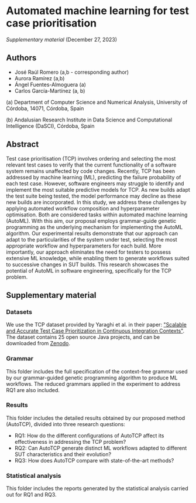 # Automated machine learning for test case prioritisation
_Supplementary material_ (December 27, 2023)

## Authors
- José Raúl Romero (a,b - corresponding author)
- Aurora Ramírez (a,b)
- Ángel Fuentes-Almoguera (a)
- Carlos García-Martínez (a, b)

(a) Department of Computer Science and Numerical Analysis, University of Córdoba, 14071, Córdoba, Spain

(b) Andalusian Research Institute in Data Science and Computational Intelligence (DaSCI), Córdoba, Spain

## Abstract

Test case prioritisation (TCP) involves ordering and selecting the most relevant test cases to verify that the current functionality of a software system remains unaffected by code changes. Recently, TCP has been addressed by machine learning (ML), predicting the failure probability of each test case. However, software engineers may struggle to identify and implement the most suitable predictive models for TCP. As new builds adapt the test suite being tested, the model performance may decline as these new builds are incorporated. In this study, we address these challenges by applying automated workflow composition and hyperparameter optimisation. Both are considered tasks within automated machine learning (AutoML). With this aim, our proposal employs grammar-guide genetic programming as the underlying mechanism for implementing the AutoML algorithm. Our experimental results demonstrate that our approach can adapt to the particularities of the system under test, selecting the most appropriate workflow and hyperparameters for each build. More importantly, our approach eliminates the need for testers to possess extensive ML knowledge, while enabling them to generate workflows suited to successive changes in SUT builds. This research showcases the potential of AutoML in software engineering, specifically for the TCP problem.

## Supplementary material

### Datasets

We use the TCP dataset provided by Yaraghi et al. in their paper: ["Scalable and Accurate Test Case Prioritization in Continuous Integration Contexts"](https://doi.org/10.1109/TSE.2022.3184842). The dataset contains 25 open source Java projects, and can be downloaded from [Zenodo](https://zenodo.org/record/6415365#.Y9Kw43bMJD8).

### Grammar

This folder includes the full specification of the context-free grammar used by our grammar-guided genetic programming algorithm to produce ML workflows. The reduced grammars applied in the experiment to address RQ1 are also included.

### Results

This folder includes the detailed results obtained by our proposed method (AutoTCP), divided into three research questions:

- RQ1: How do the different configurations of AutoTCP affect its effectiveness in addressing the TCP problem?
- RQ2: Can AutoTCP generate distinct ML workflows adapted to different SUT characteristics and their evolution?
- RQ3: How does AutoTCP compare with state-of-the-art methods?

### Statistical analysis

This folder includes the reports generated by the statistical analysis carried out for RQ1 and RQ3.
